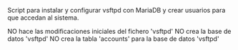 Script para instalar y configurar vsftpd con MariaDB y crear usuarios para que accedan al sistema.

NO hace las modificaciones iniciales del fichero 'vsftpd'
NO crea la base de datos 'vsftpd'
NO crea la tabla 'accounts' para la base de datos 'vsftpd'
